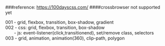 ###reference: https://100dayscss.com/
####crossbrowser not supported yet





001 - grid, flexbox, transition, box-shadow, gradient <br>
002 - css: grid, flexbox, transition, box-shadow<br>
&nbsp;&nbsp;&nbsp;&nbsp;&nbsp;&nbsp;&nbsp;- js: event-listener(click,transitionend), set/remove class, selectors<br>
003 - grid, animation, animation(360), clip-path, polygon
